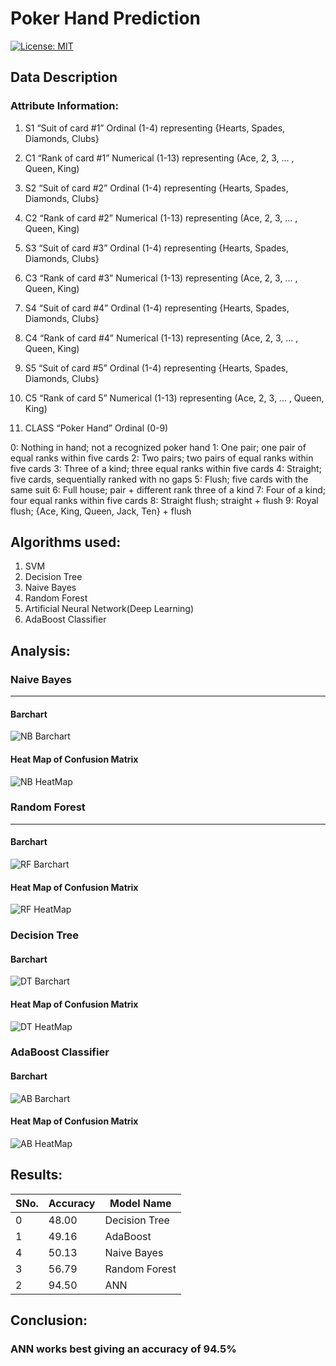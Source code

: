 # Poker Hand Prediction
[![License: MIT](https://img.shields.io/badge/License-MIT-yellow.svg)](https://opensource.org/licenses/MIT)

## Data Description

### Attribute Information:
1) S1 “Suit of card #1”
  Ordinal (1-4) representing {Hearts, Spades, Diamonds, Clubs}

2) C1 “Rank of card #1”
  Numerical (1-13) representing (Ace, 2, 3, ... , Queen, King)

3) S2 “Suit of card #2”
  Ordinal (1-4) representing {Hearts, Spades, Diamonds, Clubs}

4) C2 “Rank of card #2”
  Numerical (1-13) representing (Ace, 2, 3, ... , Queen, King)

5) S3 “Suit of card #3”
  Ordinal (1-4) representing {Hearts, Spades, Diamonds, Clubs}

6) C3 “Rank of card #3”
  Numerical (1-13) representing (Ace, 2, 3, ... , Queen, King)

7) S4 “Suit of card #4”
  Ordinal (1-4) representing {Hearts, Spades, Diamonds, Clubs}

8) C4 “Rank of card #4”
  Numerical (1-13) representing (Ace, 2, 3, ... , Queen, King)

9) S5 “Suit of card #5”
  Ordinal (1-4) representing {Hearts, Spades, Diamonds, Clubs}

10) C5 “Rank of card 5”
  Numerical (1-13) representing (Ace, 2, 3, ... , Queen, King)

11) CLASS “Poker Hand”
  Ordinal (0-9)

  0: Nothing in hand; not a recognized poker hand 
  1: One pair; one pair of equal ranks within five cards
  2: Two pairs; two pairs of equal ranks within five cards
  3: Three of a kind; three equal ranks within five cards
  4: Straight; five cards, sequentially ranked with no gaps
  5: Flush; five cards with the same suit
  6: Full house; pair + different rank three of a kind
  7: Four of a kind; four equal ranks within five cards
  8: Straight flush; straight + flush
  9: Royal flush; {Ace, King, Queen, Jack, Ten} + flush

## Algorithms used:
1) SVM
2) Decision Tree
3) Naive Bayes
4) Random Forest
5) Artificial Neural Network(Deep Learning)
6) AdaBoost Classifier

## Analysis:
### Naive Bayes
- - - -
#### Barchart
![NB Barchart](https://github.com/Somil112/Poker-Hand-Prediction/blob/master/visualizations/nb_bar.png)

#### Heat Map of Confusion Matrix
![NB HeatMap](https://github.com/Somil112/Poker-Hand-Prediction/blob/master/visualizations/nb_heatmap.png)
### Random Forest
- - - -
#### Barchart
![RF Barchart](https://github.com/Somil112/Poker-Hand-Prediction/blob/master/visualizations/rf_bar.png)

#### Heat Map of Confusion Matrix
![RF HeatMap](https://github.com/Somil112/Poker-Hand-Prediction/blob/master/visualizations/rf_heatmap.png)

### Decision Tree
#### Barchart
![DT Barchart](https://github.com/Somil112/Poker-Hand-Prediction/blob/master/visualizations/dt_bar.png)

#### Heat Map of Confusion Matrix
![DT HeatMap](https://github.com/Somil112/Poker-Hand-Prediction/blob/master/visualizations/dt_heatmap.png)

### AdaBoost Classifier
#### Barchart
![AB Barchart](https://github.com/Somil112/Poker-Hand-Prediction/blob/master/visualizations/ab_bar.png)

#### Heat Map of Confusion Matrix
![AB HeatMap](https://github.com/Somil112/Poker-Hand-Prediction/blob/master/visualizations/ab_heatmap.png)


## Results:
 SNo.|Accuracy  |  Model Name
 --- |--------- | --------------
 0   | 48.00    | Decision Tree
 1   | 49.16    | AdaBoost
 4   | 50.13    | Naive Bayes 
 3   | 56.79    | Random Forest 
 2   | 94.50    | ANN 


## Conclusion:
### ANN works best giving an accuracy of 94.5%

